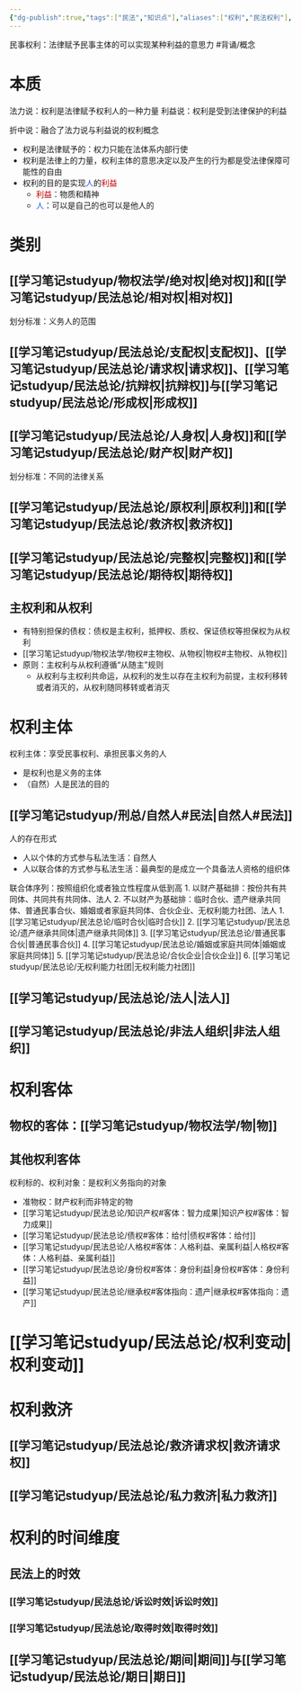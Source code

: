 ```yaml
---
{"dg-publish":true,"tags":["民法","知识点"],"aliases":["权利","民法权利"],"permalink":"/学习笔记studyup/民法总论/民事权利/","dgPassFrontmatter":true,"created":"2024-07-16T09:43:13.967+08:00","updated":"2024-11-01T19:12:08.399+08:00"}
---
```


民事权利：法律赋予民事主体的可以实现某种利益的意思力 #背诵/概念
# 本质
法力说：权利是法律赋予权利人的一种力量
利益说：权利是受到法律保护的利益

折中说：融合了法力说与利益说的权利概念
- 权利是法律赋予的：权力只能在法体系内部行使
- 权利是法律上的力量，权利主体的意思决定以及产生的行为都是受法律保障可能性的自由
- 权利的目的是实现<font color="#245bdb">人</font>的<font color="#c00000">利益</font>
	- <font color="#c00000">利益</font>：物质和精神
	- <font color="#245bdb">人</font>：可以是自己的也可以是他人的

# 类别
## [[学习笔记studyup/物权法学/绝对权\|绝对权]]和[[学习笔记studyup/民法总论/相对权\|相对权]]
划分标准：义务人的范围
## [[学习笔记studyup/民法总论/支配权\|支配权]]、[[学习笔记studyup/民法总论/请求权\|请求权]]、[[学习笔记studyup/民法总论/抗辩权\|抗辩权]]与[[学习笔记studyup/民法总论/形成权\|形成权]]
## [[学习笔记studyup/民法总论/人身权\|人身权]]和[[学习笔记studyup/民法总论/财产权\|财产权]]
划分标准：不同的法律关系
## [[学习笔记studyup/民法总论/原权利\|原权利]]和[[学习笔记studyup/民法总论/救济权\|救济权]]
## [[学习笔记studyup/民法总论/完整权\|完整权]]和[[学习笔记studyup/民法总论/期待权\|期待权]]
## 主权利和从权利
- 有特别担保的债权：债权是主权利，抵押权、质权、保证债权等担保权为从权利
- [[学习笔记studyup/物权法学/物权#主物权、从物权\|物权#主物权、从物权]]
- 原则：主权利与从权利遵循“从随主”规则
	- 从权利与主权利共命运，从权利的发生以存在主权利为前提，主权利移转或者消灭的，从权利随同移转或者消灭
# 权利主体
权利主体：享受民事权利、承担民事义务的人
- 是权利也是义务的主体 
- （自然）人是民法的目的
## [[学习笔记studyup/刑总/自然人#民法\|自然人#民法]]

人的存在形式
- 人以个体的方式参与私法生活：自然人
- 人以联合体的方式参与私法生活：最典型的是成立一个具备法人资格的组织体

联合体序列：按照组织化或者独立性程度从低到高
	1. 以财产基础排：按份共有共同体、共同共有共同体、法人
	2. 不以财产为基础排：临时合伙、遗产继承共同体、普通民事合伙、婚姻或者家庭共同体、合伙企业、无权利能力社团、法人
		1. [[学习笔记studyup/民法总论/临时合伙\|临时合伙]]
		2. [[学习笔记studyup/民法总论/遗产继承共同体\|遗产继承共同体]]
		3. [[学习笔记studyup/民法总论/普通民事合伙\|普通民事合伙]]
		4. [[学习笔记studyup/民法总论/婚姻或家庭共同体\|婚姻或家庭共同体]]
		5. [[学习笔记studyup/民法总论/合伙企业\|合伙企业]]
		6. [[学习笔记studyup/民法总论/无权利能力社团\|无权利能力社团]]
## [[学习笔记studyup/民法总论/法人\|法人]]
## [[学习笔记studyup/民法总论/非法人组织\|非法人组织]]

# 权利客体
## 物权的客体：[[学习笔记studyup/物权法学/物\|物]]
## 其他权利客体
权利标的、权利对象：是权利义务指向的对象
- 准物权：财产权利而非特定的物
- [[学习笔记studyup/民法总论/知识产权#客体：智力成果\|知识产权#客体：智力成果]] 
- [[学习笔记studyup/民法总论/债权#客体：给付\|债权#客体：给付]] 
- [[学习笔记studyup/民法总论/人格权#客体：人格利益、亲属利益\|人格权#客体：人格利益、亲属利益]]
- [[学习笔记studyup/民法总论/身份权#客体：身份利益\|身份权#客体：身份利益]]
- [[学习笔记studyup/民法总论/继承权#客体指向：遗产\|继承权#客体指向：遗产]]
# [[学习笔记studyup/民法总论/权利变动\|权利变动]]
# 权利救济
## [[学习笔记studyup/民法总论/救济请求权\|救济请求权]]
## [[学习笔记studyup/民法总论/私力救济\|私力救济]]
# 权利的时间维度
## 民法上的时效

### [[学习笔记studyup/民法总论/诉讼时效\|诉讼时效]]
### [[学习笔记studyup/民法总论/取得时效\|取得时效]]
## [[学习笔记studyup/民法总论/期间\|期间]]与[[学习笔记studyup/民法总论/期日\|期日]]


